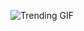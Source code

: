 
<!-- GIF_SECTION -->
![Trending GIF](https://media1.giphy.com/media/v1.Y2lkPThiYjIxNzcyZnBudTh3MGxmNzhhMmp6aWExYWJhamN4ZXV3eXgyc3FndG9kYWQ3YiZlcD12MV9naWZzX3NlYXJjaCZjdD1n/zOvBKUUEERdNm/giphy.gif)
<!-- END_GIF_SECTION -->
